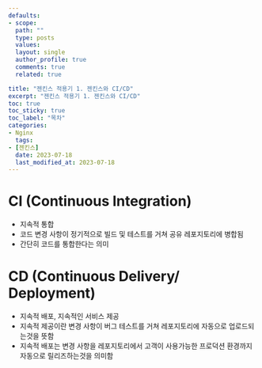 ```yaml
---
defaults:
- scope:
  path: ""
  type: posts
  values:
  layout: single
  author_profile: true
  comments: true
  related: true

title: "젠킨스 적용기 1. 젠킨스와 CI/CD"
excerpt: "젠킨스 적용기 1. 젠킨스와 CI/CD"
toc: true
toc_sticky: true
toc_label: "목차"
categories:
- Nginx
  tags:
- [젠킨스]
  date: 2023-07-18
  last_modified_at: 2023-07-18
---
```

# CI (Continuous Integration) 
- 지속적 통합
- 코드 변경 사항이 정기적으로 빌드 및 테스트를 거쳐 공유 레포지토리에 병합됨
- 간단히 코드를 통합한다는 의미



# CD (Continuous Delivery/ Deployment)
- 지속적 배포, 지속적인 서비스 제공
- 지속적 제공이란 변경 사항이 버그 테스트를 거쳐 레포지토리에 자동으로 업로드되는것을 뜻함 
- 지속적 배포는 변경 사항을 레포지토리에서 고객이 사용가능한 프로덕션 환경까지 자동으로 릴리즈하는것을 의미함 